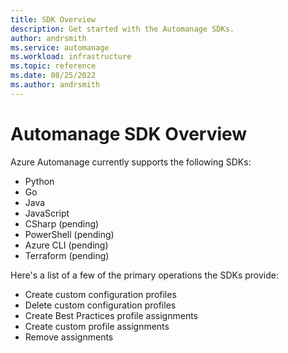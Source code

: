 ```yaml
---
title: SDK Overview
description: Get started with the Automanage SDKs.
author: andrsmith
ms.service: automanage
ms.workload: infrastructure
ms.topic: reference
ms.date: 08/25/2022
ms.author: andrsmith
---
```


# Automanage SDK Overview

Azure Automanage currently supports the following SDKs: 

- Python
- Go
- Java
- JavaScript
- CSharp (pending)
- PowerShell (pending)
- Azure CLI (pending)
- Terraform (pending)

Here's a list of a few of the primary operations the SDKs provide: 

- Create custom configuration profiles
- Delete custom configuration profiles
- Create Best Practices profile assignments 
- Create custom profile assignments 
- Remove assignments
